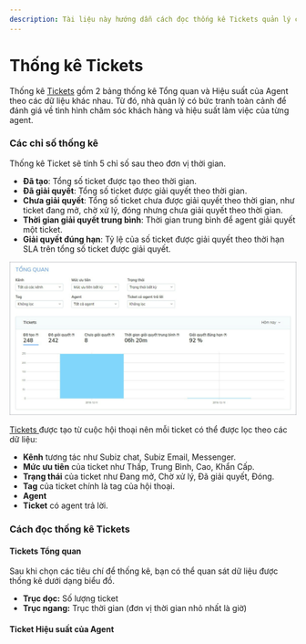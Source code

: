 ```yaml
---
description: Tài liệu này hướng dẫn cách đọc thống kê Tickets quản lý chăm sóc khách hàng.
---
```


# Thống kê Tickets

Thống kê [Tickets](https://help.subiz.com/bat-dau-voi-subiz/lam-viec-tren-subiz/ticket-quan-ly-cham-soc-khach-hang) gồm 2 bảng thống kê Tổng quan và Hiệu suất của Agent theo các dữ liệu khác nhau. Từ đó, nhà quản lý có bức tranh toàn cảnh để đánh giá về tình hình chăm sóc  khách hàng và hiệu suất làm việc của từng agent.

### Các chỉ số thống kê

Thống kê Ticket sẽ tính 5 chỉ số sau theo đơn vị thời gian.

* **Đã tạo**: Tổng số ticket được tạo theo thời gian.
* **Đã giải quyết**: Tổng số ticket được giải quyết theo thời gian.
* **Chưa giải quyết**: Tổng số ticket chưa được giải quyết theo thời gian, như ticket đang mở, chờ xử lý, đóng nhưng chưa giải quyết theo thời gian.
* **Thời gian giải quyết trung bình**: Thời gian trung bình để agent giải quyết một ticket.
* **Giải quyết đúng hạn**: Tỷ lệ của số ticket được giải quyết theo thời hạn SLA trên tổng số ticket được giải quyết.

![Th&#x1ED1;ng k&#xEA; Tickets T&#x1ED5;ng qu&#x1EA3;n](../.gitbook/assets/report-tickets-1.jpg)

 [Tickets ](https://help.subiz.com/bat-dau-voi-subiz/lam-viec-tren-subiz/ticket-quan-ly-cham-soc-khach-hang)được tạo từ cuộc hội thoại nên mỗi ticket có thể được lọc theo các dữ liệu:

* **Kênh** tương tác như Subiz chat, Subiz Email, Messenger.
* **Mức ưu tiên** của ticket như Thấp, Trung Bình, Cao, Khẩn Cấp.
* **Trạng thái** của ticket như Đang mở, Chờ xử lý, Đã giải quyết, Đóng.
* **Tag** của ticket chính là tag của hội thoại.
* **Agent**
* **Ticket** có agent trả lời.

### Cách đọc thống kê Tickets

#### Tickets Tổng quan

Sau khi chọn các tiêu chí để thống kê, bạn có thể quan sát dữ liệu được thống kê dưới dạng biểu đồ. 

* **Trục dọc:** Số lượng ticket
* **Trục ngang:** Trục thời gian \(đơn vị thời gian nhỏ nhất là giờ\)

#### Ticket Hiệu suất của Agent



